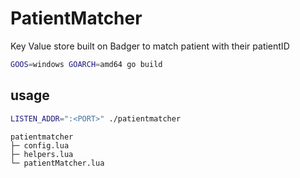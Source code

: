 # PatientMatcher

Key Value store built on Badger to match patient with their patientID

``` bash
GOOS=windows GOARCH=amd64 go build
```

## usage

``` bash
LISTEN_ADDR=":<PORT>" ./patientmatcher
```


```
patientmatcher
├─ config.lua
├─ helpers.lua
└─ patientMatcher.lua

```